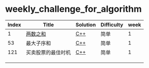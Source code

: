 # weekly_challenge_for_algorithm

| Index | Title                                                 | Solution                                                     | Difficulty | week |
| ----- | ----------------------------------------------------- | ------------------------------------------------------------ | ---------- | ---- |
| 1     | [两数之和](https://leetcode-cn.com/problems/two-sum/) | [C++](./algorithms/cpp/1_twosum/TwoSum.cpp)                  | 简单       | 1    |
| 53    | 最大子序和                                            | [C++](./algorithms/cpp/53_MaximumSubarray/MaximumSubarry.cpp) | 简单       | 1    |
| 121   | 买卖股票的最佳时机                                    | [C++](./algorithms/cpp/121_BuySellStock/BuySellStock.cpp)    | 简单       | 1    |
|       |                                                       |                                                              |            |      |
|       |                                                       |                                                              |            |      |
|       |                                                       |                                                              |            |      |

